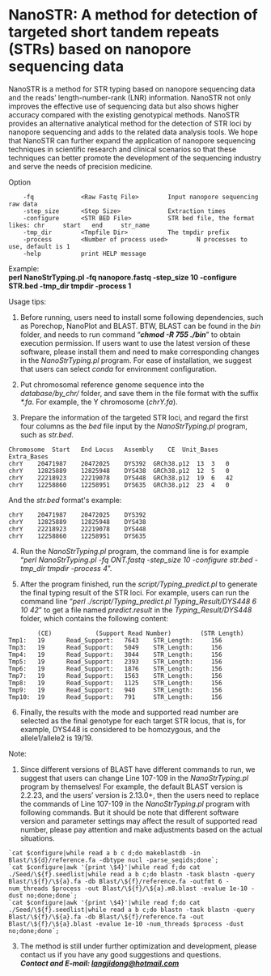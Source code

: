 # NanoSTR: A method for detection of targeted short tandem repeats (STRs) based on nanopore sequencing data

NanoSTR is a method for STR typing based on nanopore sequencing data and the reads’ length-number-rank (LNR) information. NanoSTR not only improves the effective use of sequencing data but also shows higher accuracy compared with the existing genotypical methods. NanoSTR provides an alternative analytical method for the detection of STR loci by nanopore sequencing and adds to the related data analysis tools. We hope that NanoSTR can further expand the application of nanopore sequencing techniques in scientific research and clinical scenarios so that these techniques can better promote the development of the sequencing industry and serve the needs of precision medicine.

Option

        -fq             <Raw Fastq File>        Input nanopore sequencing raw data
        -step_size      <Step Size>             Extraction times
        -configure      <STR BED File>          STR bed file, the format likes: chr     start   end     str_name
        -tmp_dir        <Tmpfile Dir>           The tmpdir prefix
        -process        <Number of process used>        N processes to use, default is 1
        -help           print HELP message

Example:<br>
**perl NanoStrTyping.pl -fq nanopore.fastq -step_size 10 -configure STR.bed -tmp_dir tmpdir -process 1**

Usage tips:

1. Before running, users need to install some following dependencies, such as Porechop, NanoPlot and BLAST. BTW, BLAST can be found in the *bin* folder, and needs to run command “*__chmod -R 755 ./bin__*” to obtain execution permission. If users want to use the latest version of these software, please install them and need to make corresponding changes in the *NanoStrTyping.pl* program. For ease of installation, we suggest that users can select *conda* for environment configuration. <br />

2. Put chromosomal reference genome sequence into the *database/by_chr/* folder, and save them in the file format with the suffix _*.fa_. For example, the Y chromosome (*chrY.fa*). <br />

3. Prepare the information of the targeted STR loci, and regard the first four columns as the *bed* file input by the *NanoStrTyping.pl* program, such as *str.bed*. <br />
```
Chromosome	Start	End	Locus	Assembly	CE	Unit_Bases	Extra_Bases
chrY	20471987	20472025	DYS392	GRCh38.p12	13	3	0
chrY	12825889	12825948	DYS438	GRCh38.p12	12	5	0
chrY	22218923	22219078	DYS448	GRCh38.p12	19	6	42
chrY	12258860	12258951	DYS635	GRCh38.p12	23	4	0
```
And the *str.bed* format's example:<br />
```
chrY	20471987	20472025	DYS392
chrY	12825889	12825948	DYS438
chrY	22218923	22219078	DYS448
chrY	12258860	12258951	DYS635
```

4. Run the *NanoStrTyping.pl* program, the command line is for example “*perl NanoStrTyping.pl -fq ONT.fastq -step_size 10 -configure str.bed -tmp_dir tmpdir -process 4*”. <br />

5. After the program finished, run the *script/Typing_predict.pl* to generate the final typing result of the STR loci. For example, users can run the command line “*perl ./script/Typing_predict.pl Typing_Result/DYS448 6 10 42*” to get a file named *predict.result* in the *Typing_Result/DYS448* folder, which contains the following content: <br />
```
        (CE)            (Support Read Number)        (STR Length)
Tmp1:   19      Read_Support:   7643    STR_Length:     156
Tmp3:   19      Read_Support:   5049    STR_Length:     156
Tmp4:   19      Read_Support:   3044    STR_Length:     156
Tmp5:   19      Read_Support:   2393    STR_Length:     156
Tmp6:   19      Read_Support:   1876    STR_Length:     156
Tmp7:   19      Read_Support:   1563    STR_Length:     156
Tmp8:   19      Read_Support:   1125    STR_Length:     156
Tmp9:   19      Read_Support:   940     STR_Length:     156
Tmp10:  19      Read_Support:   791     STR_Length:     156
```

6. Finally, the results with the mode and supported read number are selected as the final genotype for each target STR locus, that is, for example, DYS448 is considered to be homozygous, and the allele1/allele2 is 19/19. <br />

Note:
1. Since different versions of BLAST have different commands to run, we suggest that users can change Line 107-109 in the *NanoStrTyping.pl* program by themselves! For example, the default BLAST version is 2.2.23, and the users’ version is 2.13.0+, then the users need to replace the commands of Line 107-109 in the *NanoStrTyping.pl* program with following commands. But it should be note that different software version and parameter settings may affect the result of supported read number, please pay attention and make adjustments based on the actual situations. <br />
```
`cat $configure|while read a b c d;do makeblastdb -in Blast/\${d}/reference.fa -dbtype nucl -parse_seqids;done`;
`cat $configure|awk '{print \$4}'|while read f;do cat ./Seed/\${f}.seedlist|while read a b c;do blastn -task blastn -query Blast/\${f}/\${a}.fa -db Blast/\${f}/reference.fa -outfmt 6 -num_threads $process -out Blast/\${f}/\${a}.m8.blast -evalue 1e-10 -dust no;done;done`;
`cat $configure|awk '{print \$4}'|while read f;do cat ./Seed/\${f}.seedlist|while read a b c;do blastn -task blastn -query Blast/\${f}/\${a}.fa -db Blast/\${f}/reference.fa -out Blast/\${f}/\${a}.blast -evalue 1e-10 -num_threads $process -dust no;done;done`;
```
3. The method is still under further optimization and development, please contact us if you have any good suggestions and questions.<br />
***Contact and E-mail: langjidong@hotmail.com***

